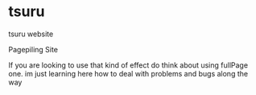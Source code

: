 # tsuru
tsuru website


Pagepiling Site 

If you are looking to use that kind of effect do think about using fullPage one. 
im just learning here how to deal with problems and bugs along the way
